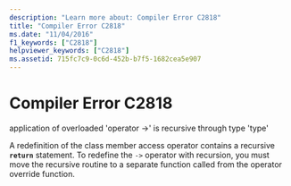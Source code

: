 ```yaml
---
description: "Learn more about: Compiler Error C2818"
title: "Compiler Error C2818"
ms.date: "11/04/2016"
f1_keywords: ["C2818"]
helpviewer_keywords: ["C2818"]
ms.assetid: 715fc7c9-0c6d-452b-b7f5-1682cea5e907
---
```

# Compiler Error C2818

application of overloaded 'operator ->' is recursive through type 'type'

A redefinition of the class member access operator contains a recursive **`return`** statement. To redefine the `->` operator with recursion, you must move the recursive routine to a separate function called from the operator override function.
